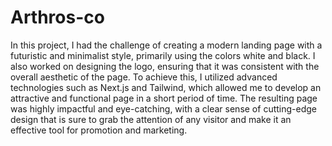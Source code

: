 # Arthros-co

In this project, I had the challenge of creating a modern landing page with a futuristic and minimalist style, primarily using the colors white and black. I also worked on designing the logo, ensuring that it was consistent with the overall aesthetic of the page. To achieve this, I utilized advanced technologies such as Next.js and Tailwind, which allowed me to develop an attractive and functional page in a short period of time. The resulting page was highly impactful and eye-catching, with a clear sense of cutting-edge design that is sure to grab the attention of any visitor and make it an effective tool for promotion and marketing.

